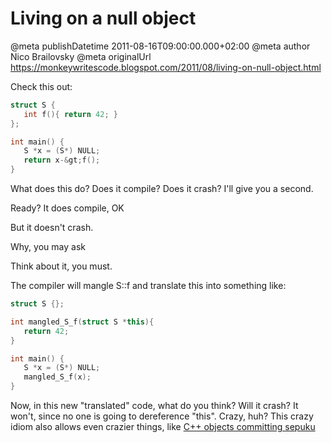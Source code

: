 # Living on a null object

@meta publishDatetime 2011-08-16T09:00:00.000+02:00
@meta author Nico Brailovsky
@meta originalUrl https://monkeywritescode.blogspot.com/2011/08/living-on-null-object.html

Check this out:

```c++
struct S {
   int f(){ return 42; }
};

int main() {
   S *x = (S*) NULL;
   return x-&gt;f();
}
```

What does this do? Does it compile? Does it crash? I'll give you a second.

Ready? It does compile, OK

But it doesn't crash.

Why, you may ask

Think about it, you must.

The compiler will mangle S::f and translate this into something like:

```c++
struct S {};

int mangled_S_f(struct S *this){
   return 42;
}

int main() {
   S *x = (S*) NULL;
   mangled_S_f(x);
}
```

Now, in this new "translated" code, what do you think? Will it crash? It won't, since no one is going to dereference "this". Crazy, huh? This crazy idiom also allows even crazier things, like [C++ objects committing sepuku](/blog_md/2011/0404_NewsflashCobjectcommitssepuku.md)


